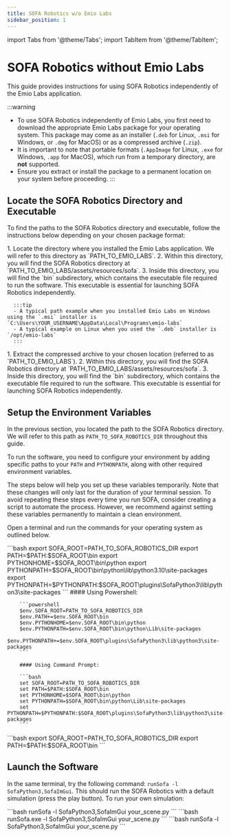 ```yaml
---
title: SOFA Robotics w/o Emio Labs
sidebar_position: 1
---
```


import Tabs from '@theme/Tabs';
import TabItem from '@theme/TabItem';

# SOFA Robotics without Emio Labs

This guide provides instructions for using SOFA Robotics independently of the Emio Labs application.

:::warning
- To use SOFA Robotics independently of Emio Labs, you first need to download the appropriate Emio Labs package for your operating system. This package may come as an installer (`.deb` for Linux, `.msi` for Windows, or `.dmg` for MacOS) or as a compressed archive (`.zip`). 
- It is important to note that portable formats (`.AppImage` for Linux, `.exe` for Windows, `.app` for MacOS), which run from a temporary directory, are **not** supported. 
- Ensure you extract or install the package to a permanent location on your system before proceeding.
:::

## Locate the SOFA Robotics Directory and Executable

To find the paths to the SOFA Robotics directory and executable, follow the instructions below depending on your chosen package format: 

<Tabs className="unique-tabs">
  <TabItem value="installer" label="Installer" default>
      1. Locate the directory where you installed the Emio Labs application. We will refer to this directory as `PATH_TO_EMIO_LABS`. 
      2. Within this directory, you will find the SOFA Robotics directory at `PATH_TO_EMIO_LABS/assets/resources/sofa`. 
      3. Inside this directory, you will find the `bin` subdirectory, which contains the executable file required to run the software. This executable is essential for launching SOFA Robotics independently.
      
      :::tip
      - A typical path example when you installed Emio Labs on Windows using the `.msi` installer is `C:\Users\YOUR_USERNAME\AppData\Local\Programs\emio-labs`
      - A typical example on Linux when you used the `.deb` installer is `/opt/emio-labs`
      :::
  </TabItem>
  <TabItem value="archive" label="Compressed Archive">
      1. Extract the compressed archive to your chosen location (referred to as `PATH_TO_EMIO_LABS`).
      2. Within this directory, you will find the SOFA Robotics directory at `PATH_TO_EMIO_LABS/assets/resources/sofa`. 
      3. Inside this directory, you will find the `bin` subdirectory, which contains the executable file required to run the software. This executable is essential for launching SOFA Robotics independently.
  </TabItem>
</Tabs>

## Setup the Environment Variables

In the previous section, you located the path to the SOFA Robotics directory. 
We will refer to this path as `PATH_TO_SOFA_ROBOTICS_DIR` throughout this guide.

To run the software, you need to configure your environment by adding specific paths to your `PATH` and `PYTHONPATH`, along with other required environment variables. 

The steps below will help you set up these variables temporarily. Note that these changes will only last for the duration of your terminal session. To avoid repeating these steps every time you run SOFA, consider creating a script to automate the process. However, we recommend against setting these variables permanently to maintain a clean environment.

Open a terminal and run the commands for your operating system as outlined below.

<Tabs className="unique-tabs">
  <TabItem value="linux" label="Linux" default>
        ```bash
        export SOFA_ROOT=PATH_TO_SOFA_ROBOTICS_DIR
        export PATH=$PATH:$SOFA_ROOT\bin
        export PYTHONHOME=$SOFA_ROOT\bin\python
        export PYTHONPATH=$SOFA_ROOT\bin\python\lib\python3.10\site-packages
        export PYTHONPATH=$PYTHONPATH:$SOFA_ROOT\plugins\SofaPython3\lib\python3\site-packages
        ```
  </TabItem>
  <TabItem value="windows" label="Windows">
        #### Using Powershell:

        ```powershell
        $env.SOFA_ROOT=PATH_TO_SOFA_ROBOTICS_DIR
        $env.PATH+=$env.SOFA_ROOT\bin
        $env.PYTHONHOME=$env.SOFA_ROOT\bin\python
        $env.PYTHONPATH=$env.SOFA_ROOT\bin\python\Lib\site-packages
        $env.PYTHONPATH+=$env.SOFA_ROOT\plugins\SofaPython3\lib\python3\site-packages
        ```

        #### Using Command Prompt:

        ```bash
        set SOFA_ROOT=PATH_TO_SOFA_ROBOTICS_DIR
        set PATH=$PATH:$SOFA_ROOT\bin
        set PYTHONHOME=$SOFA_ROOT\bin\python
        set PYTHONPATH=$SOFA_ROOT\bin\python\Lib\site-packages
        set PYTHONPATH=$PYTHONPATH:$SOFA_ROOT\plugins\SofaPython3\lib\python3\site-packages
        ```
  </TabItem>
  <TabItem value="macos" label="MacOS">
        ```bash
        export SOFA_ROOT=PATH_TO_SOFA_ROBOTICS_DIR
        export PATH=$PATH:$SOFA_ROOT\bin
        ```
  </TabItem>
</Tabs>

## Launch the Software

In the same terminal, try the following command: `runSofa -l SofaPython3,SofaImGui`.
This should run the SOFA Robotics with a default simulation (press the play button). To run your own simulation:



<Tabs className="unique-tabs">
  <TabItem value="linux" label="Linux" default>
      ```bash
      runSofa -l SofaPython3,SofaImGui your_scene.py
      ```
  </TabItem>
  <TabItem value="windows" label="Windows">
      ```bash
      runSofa.exe -l SofaPython3,SofaImGui your_scene.py
      ```
  </TabItem>
  <TabItem value="macos" label="MacOS">
      ```bash
      runSofa -l SofaPython3,SofaImGui your_scene.py
      ```
  </TabItem>
</Tabs>